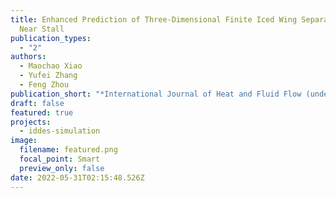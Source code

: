 ```yaml
---
title: Enhanced Prediction of Three-Dimensional Finite Iced Wing Separated Flow
  Near Stall
publication_types:
  - "2"
authors:
  - Maochao Xiao
  - Yufei Zhang
  - Feng Zhou
publication_short: "*International Journal of Heat and Fluid Flow (under review)*"
draft: false
featured: true
projects:
  - iddes-simulation
image:
  filename: featured.png
  focal_point: Smart
  preview_only: false
date: 2022-05-31T02:15:48.526Z
---
```

